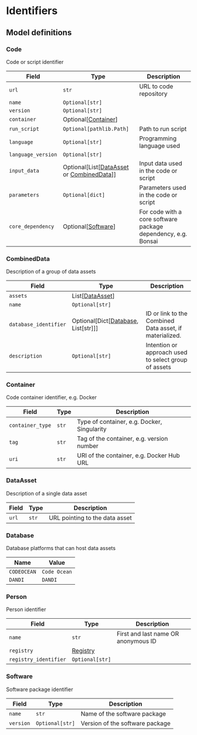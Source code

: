 # Identifiers

## Model definitions

### Code

Code or script identifier

| Field | Type | Description |
|-------|------|-------------|
| `url` | `str` | URL to code repository |
| `name` | `Optional[str]` |  |
| `version` | `Optional[str]` |  |
| `container` | Optional[[Container](#container)] |  |
| `run_script` | `Optional[pathlib.Path]` | Path to run script |
| `language` | `Optional[str]` | Programming language used |
| `language_version` | `Optional[str]` |  |
| `input_data` | Optional[List[[DataAsset](#dataasset) or [CombinedData](#combineddata)]] | Input data used in the code or script |
| `parameters` | `Optional[dict]` | Parameters used in the code or script |
| `core_dependency` | Optional[[Software](#software)] | For code with a core software package dependency, e.g. Bonsai |


### CombinedData

Description of a group of data assets

| Field | Type | Description |
|-------|------|-------------|
| `assets` | List[[DataAsset](#dataasset)] |  |
| `name` | `Optional[str]` |  |
| `database_identifier` | Optional[Dict[[Database](#database), List[str]]] | ID or link to the Combined Data asset, if materialized. |
| `description` | `Optional[str]` | Intention or approach used to select group of assets |


### Container

Code container identifier, e.g. Docker

| Field | Type | Description |
|-------|------|-------------|
| `container_type` | `str` | Type of container, e.g. Docker, Singularity |
| `tag` | `str` | Tag of the container, e.g. version number |
| `uri` | `str` | URI of the container, e.g. Docker Hub URL |


### DataAsset

Description of a single data asset

| Field | Type | Description |
|-------|------|-------------|
| `url` | `str` | URL pointing to the data asset |


### Database

Database platforms that can host data assets

| Name | Value |
|------|-------|
| `CODEOCEAN` | `Code Ocean` |
| `DANDI` | `DANDI` |


### Person

Person identifier

| Field | Type | Description |
|-------|------|-------------|
| `name` | `str` | First and last name OR anonymous ID |
| `registry` | [Registry](../aind_data_schema_models/registries.md#registry) |  |
| `registry_identifier` | `Optional[str]` |  |


### Software

Software package identifier

| Field | Type | Description |
|-------|------|-------------|
| `name` | `str` | Name of the software package |
| `version` | `Optional[str]` | Version of the software package |


